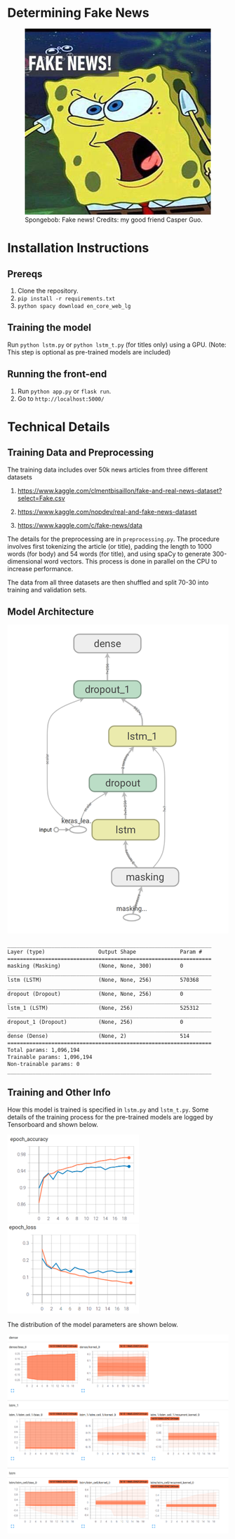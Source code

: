 # Determining Fake News

<figure class="image">
  <img src="img/fakenews.jpg" alt="fake news spongebob">
  <figcaption>Spongebob: Fake news! Credits: my good friend Casper Guo.</figcaption>
</figure>

# Installation Instructions
## Prereqs
1. Clone the repository.
2. `pip install -r requirements.txt`
3. `python spacy download en_core_web_lg`

## Training the model
Run `python lstm.py` or `python lstm_t.py` (for titles only) using a GPU. (Note: This step is optional as pre-trained models are included)

## Running the front-end
1. Run `python app.py` or `flask run`.
2. Go to `http://localhost:5000/`

# Technical Details
## Training Data and Preprocessing

The training data includes over 50k news articles from three different datasets

1. https://www.kaggle.com/clmentbisaillon/fake-and-real-news-dataset?select=Fake.csv 

2. https://www.kaggle.com/nopdev/real-and-fake-news-dataset

3. https://www.kaggle.com/c/fake-news/data

The details for the preprocessing are in `preprocessing.py`. The procedure involves first tokenizing the article (or title), padding the length to 1000 words (for body) and 54 words (for title), and using spaCy to generate 300-dimensional word vectors. This process is done in parallel on the CPU to increase performance.

The data from all three datasets are then shuffled and split 70-30 into training and validation sets.

## Model Architecture

![flowchart](img/flowchart.png)

```
_________________________________________________________________
Layer (type)                 Output Shape              Param #   
=================================================================
masking (Masking)            (None, None, 300)         0         
_________________________________________________________________
lstm (LSTM)                  (None, None, 256)         570368    
_________________________________________________________________
dropout (Dropout)            (None, None, 256)         0         
_________________________________________________________________
lstm_1 (LSTM)                (None, 256)               525312    
_________________________________________________________________
dropout_1 (Dropout)          (None, 256)               0         
_________________________________________________________________
dense (Dense)                (None, 2)                 514       
=================================================================
Total params: 1,096,194
Trainable params: 1,096,194
Non-trainable params: 0
_________________________________________________________________
```

## Training and Other Info
How this model is trained is specified in `lstm.py` and `lstm_t.py`. Some details of the training process for the pre-trained models are logged by Tensorboard and shown below.
<p float="left">
  <img src="img/acc_t.png" width="300" />
  <img src="img/loss_t.png" width="300" /> 
</p>
The distribution of the model parameters are shown below.  

![flowchart](img/dist.png)
